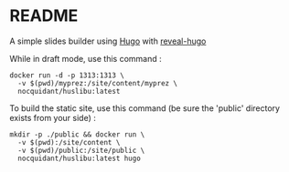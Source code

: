 # README

A simple slides builder using [Hugo](https://gohugo.io/) with [reveal-hugo](https://github.com/dzello/reveal-hugo)

While in draft mode, use this command :

```
docker run -d -p 1313:1313 \
  -v $(pwd)/myprez:/site/content/myprez \
  nocquidant/huslibu:latest
```	

To build the static site, use this command (be sure the 'public' directory exists from your side) :

```
mkdir -p ./public && docker run \
  -v $(pwd):/site/content \
  -v $(pwd)/public:/site/public \
  nocquidant/huslibu:latest hugo
```	
